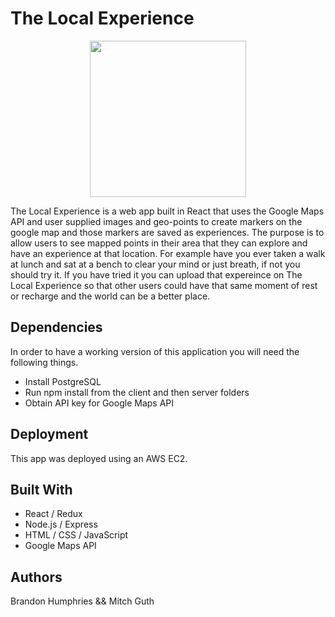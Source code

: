 # The Local Experience
<p align="center">
  <img src="./imgs/the-local-experience-logo.png" width="250">
</p>
The Local Experience is a web app built in React that uses the Google Maps API and user supplied images and geo-points to create markers on the google map and those markers are saved as experiences. The purpose is to allow users to see mapped points in their area that they can explore and have an experience at that location. For example have you ever taken a walk at lunch and sat at a bench to clear your mind or just breath, if not you should try it. If you have tried it you can upload that expereince on The Local Experience so that other users could have that same moment of rest or recharge and the world can be a better place.

## Dependencies
In order to have a working version of this application you will need the following things. 
- Install PostgreSQL
- Run npm install from the client and then server folders 
- Obtain API key for Google Maps API

## Deployment
This app was deployed using an AWS EC2.

## Built With
- React / Redux
- Node.js / Express
- HTML / CSS / JavaScript
- Google Maps API

## Authors
Brandon Humphries && Mitch Guth
